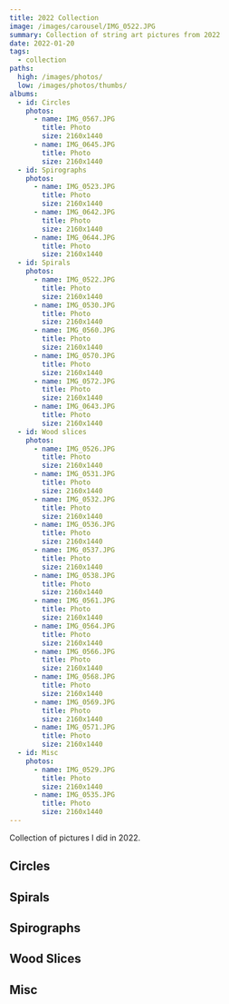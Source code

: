 ```yaml
---
title: 2022 Collection
image: /images/carousel/IMG_0522.JPG
summary: Collection of string art pictures from 2022
date: 2022-01-20
tags:
  - collection
paths:
  high: /images/photos/
  low: /images/photos/thumbs/
albums:
  - id: Circles
    photos:
      - name: IMG_0567.JPG
        title: Photo
        size: 2160x1440
      - name: IMG_0645.JPG
        title: Photo
        size: 2160x1440
  - id: Spirographs
    photos:
      - name: IMG_0523.JPG
        title: Photo
        size: 2160x1440
      - name: IMG_0642.JPG
        title: Photo
        size: 2160x1440
      - name: IMG_0644.JPG
        title: Photo
        size: 2160x1440
  - id: Spirals
    photos:
      - name: IMG_0522.JPG
        title: Photo
        size: 2160x1440
      - name: IMG_0530.JPG
        title: Photo
        size: 2160x1440
      - name: IMG_0560.JPG
        title: Photo
        size: 2160x1440
      - name: IMG_0570.JPG
        title: Photo
        size: 2160x1440
      - name: IMG_0572.JPG
        title: Photo
        size: 2160x1440
      - name: IMG_0643.JPG
        title: Photo
        size: 2160x1440
  - id: Wood slices
    photos:
      - name: IMG_0526.JPG
        title: Photo
        size: 2160x1440
      - name: IMG_0531.JPG
        title: Photo
        size: 2160x1440
      - name: IMG_0532.JPG
        title: Photo
        size: 2160x1440
      - name: IMG_0536.JPG
        title: Photo
        size: 2160x1440
      - name: IMG_0537.JPG
        title: Photo
        size: 2160x1440
      - name: IMG_0538.JPG
        title: Photo
        size: 2160x1440
      - name: IMG_0561.JPG
        title: Photo
        size: 2160x1440
      - name: IMG_0564.JPG
        title: Photo
        size: 2160x1440
      - name: IMG_0566.JPG
        title: Photo
        size: 2160x1440
      - name: IMG_0568.JPG
        title: Photo
        size: 2160x1440
      - name: IMG_0569.JPG
        title: Photo
        size: 2160x1440
      - name: IMG_0571.JPG
        title: Photo
        size: 2160x1440
  - id: Misc
    photos:
      - name: IMG_0529.JPG
        title: Photo
        size: 2160x1440
      - name: IMG_0535.JPG
        title: Photo
        size: 2160x1440
---
```


Collection of pictures I did in 2022.

## Circles

<PhotoAlbum id="Circles" />

## Spirals

<PhotoAlbum id="Spirals" />

## Spirographs

<PhotoAlbum id="Spirographs" />

## Wood Slices

<PhotoAlbum id="Wood slices" />

## Misc

<PhotoAlbum id="Misc" />
